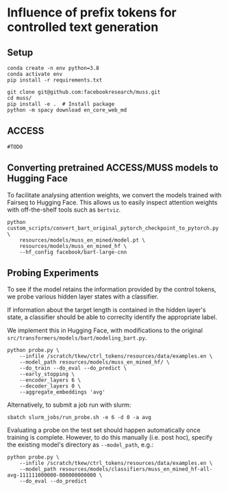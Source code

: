 # Influence of prefix tokens for controlled text generation

## Setup

```
conda create -n env python=3.8
conda activate env
pip install -r requirements.txt

git clone git@github.com:facebookresearch/muss.git
cd muss/
pip install -e .  # Install package
python -m spacy download en_core_web_md
```

## ACCESS

`#TODO`

## Converting pretrained ACCESS/MUSS models to Hugging Face

To facilitate analysing attention weights, we convert the models trained with Fairseq to Hugging Face. This allows us to easily inspect attention weights with off-the-shelf tools such as `bertviz`.

```
python custom_scripts/convert_bart_original_pytorch_checkpoint_to_pytorch.py \
    resources/models/muss_en_mined/model.pt \
    resources/models/muss_en_mined_hf \
    --hf_config facebook/bart-large-cnn
```

## Probing Experiments

To see if the model retains the information provided by the control tokens, we probe various hidden layer states with a classifier.

If information about the target length is contained in the hidden layer's state, a classifier should be able to correclty identify the appropriate label.

We implement this in Hugging Face, with modifications to the original `src/transformers/models/bart/modeling_bart.py`.

```
python probe.py \
    --infile /scratch/tkew/ctrl_tokens/resources/data/examples.en \
    --model_path resources/models/muss_en_mined_hf/ \
    --do_train --do_eval --do_predict \
    --early_stopping \
    --encoder_layers 6 \
    --decoder_layers 0 \
    --aggregate_embeddings 'avg'
```

Alternatively, to submit a job run with slurm:

```
sbatch slurm_jobs/run_probe.sh -e 6 -d 0 -a avg
```

Evaluating a probe on the test set should happen automatically once training is complete. However, to do this manually (i.e. post hoc), specify the existing model's directory as `--model_path`, e.g.:

```
python probe.py \
    --infile /scratch/tkew/ctrl_tokens/resources/data/examples.en \
    --model_path resources/models/classifiers/muss_en_mined_hf-all-avg-111111000000-000000000000 \
    --do_eval --do_predict
```


